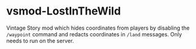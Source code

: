 # vsmod-LostInTheWild

Vintage Story mod which hides coordinates from players by disabling the `/waypoint` command and redacts coordinates in `/land` messages. Only needs to run on the server.
